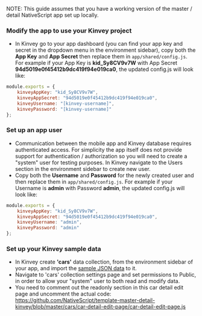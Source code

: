 NOTE: This guide assumes that you have a working version of the master / detail NativeScript app set up locally.

### Modify the app to use your Kinvey project

 - In Kinvey go to your app dashboard (you can find your app key and secret in the dropdown menu in the environment sidebar), copy both the **App Key** and **App Secret** then replace them in `app/shared/config.js`. For example if your App Key is **kid_Sy8CV9v7W** with App Secret **94d5019e0f45412b9dc419f94e019ca0**, the updated config.js will look like:
```javascript
module.exports = {
    kinveyAppKey: "kid_Sy8CV9v7W",
    kinveyAppSecret: "94d5019e0f45412b9dc419f94e019ca0",
    kinveyUsername: "[kinvey-username]",
    kinveyPassword: "[kinvey-username]"
};
```

### Set up an app user
 - Communication between the mobile app and Kinvey database requires authenticated access. For simplicity the app itself does not provide support for authentication / authorization so you will need to create a "system" user for testing purposes. In Kinvey navigate to the Users section in the environment sidebar to create new user.
 - Copy both the **Username** and **Password** for the newly created user and then replace them in `app/shared/config.js`. For example if your Username is **admin** with Password **admin**, the updated config.js will look like:
```javascript
module.exports = {
    kinveyAppKey: "kid_Sy8CV9v7W",
    kinveyAppSecret: "94d5019e0f45412b9dc419f94e019ca0",
    kinveyUsername: "admin",
    kinveyPassword: "admin"
};
```

### Set up your Kinvey sample data
 - In Kinvey create **'cars'** data collection, from the environment sidebar of your app, and import the [sample JSON data](https://github.com/NativeScript/template-master-detail-kinvey/blob/master/tools/kinvey/car-rental-export-public.json) to it.
 - Navigate to 'cars' collection settings page and set permissions to Public, in order to allow your "system" user to both read and modify data.
 - You need to comment out the readonly section in this car detail edit page and uncomment the actual code: https://github.com/NativeScript/template-master-detail-kinvey/blob/master/cars/car-detail-edit-page/car-detail-edit-page.js
 
